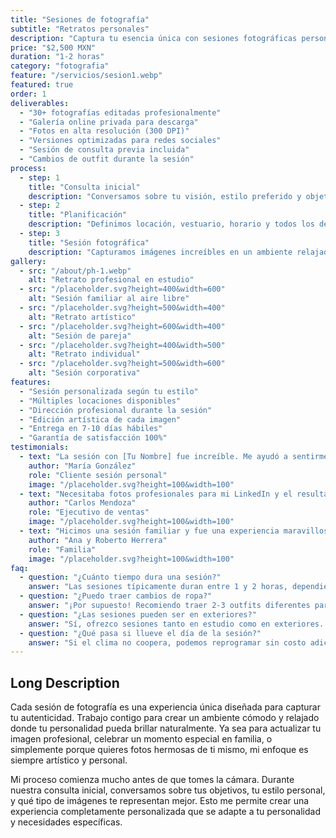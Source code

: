 ```yaml
---
title: "Sesiones de fotografía"
subtitle: "Retratos personales"
description: "Captura tu esencia única con sesiones fotográficas personalizadas que reflejan tu personalidad y estilo. Desde retratos individuales hasta sesiones familiares y corporativas."
price: "$2,500 MXN"
duration: "1-2 horas"
category: "fotografia"
feature: "/servicios/sesion1.webp"
featured: true
order: 1
deliverables:
  - "30+ fotografías editadas profesionalmente"
  - "Galería online privada para descarga"
  - "Fotos en alta resolución (300 DPI)"
  - "Versiones optimizadas para redes sociales"
  - "Sesión de consulta previa incluida"
  - "Cambios de outfit durante la sesión"
process:
  - step: 1
    title: "Consulta inicial"
    description: "Conversamos sobre tu visión, estilo preferido y objetivos para la sesión."
  - step: 2
    title: "Planificación"
    description: "Definimos locación, vestuario, horario y todos los detalles importantes."
  - step: 3
    title: "Sesión fotográfica"
    description: "Capturamos imágenes increíbles en un ambiente relajado y profesional."
gallery:
  - src: "/about/ph-1.webp"
    alt: "Retrato profesional en estudio"
  - src: "/placeholder.svg?height=400&width=600"
    alt: "Sesión familiar al aire libre"
  - src: "/placeholder.svg?height=500&width=400"
    alt: "Retrato artístico"
  - src: "/placeholder.svg?height=600&width=400"
    alt: "Sesión de pareja"
  - src: "/placeholder.svg?height=400&width=500"
    alt: "Retrato individual"
  - src: "/placeholder.svg?height=500&width=600"
    alt: "Sesión corporativa"
features:
  - "Sesión personalizada según tu estilo"
  - "Múltiples locaciones disponibles"
  - "Dirección profesional durante la sesión"
  - "Edición artística de cada imagen"
  - "Entrega en 7-10 días hábiles"
  - "Garantía de satisfacción 100%"
testimonials:
  - text: "La sesión con [Tu Nombre] fue increíble. Me ayudó a sentirme cómoda y natural, y las fotos quedaron mejor de lo que imaginé. Definitivamente la recomiendo."
    author: "María González"
    role: "Cliente sesión personal"
    image: "/placeholder.svg?height=100&width=100"
  - text: "Necesitaba fotos profesionales para mi LinkedIn y el resultado superó todas mis expectativas. El proceso fue muy profesional y las fotos transmiten exactamente lo que buscaba."
    author: "Carlos Mendoza"
    role: "Ejecutivo de ventas"
    image: "/placeholder.svg?height=100&width=100"
  - text: "Hicimos una sesión familiar y fue una experiencia maravillosa. Los niños se divirtieron mucho y las fotos capturan perfectamente nuestra personalidad como familia."
    author: "Ana y Roberto Herrera"
    role: "Familia"
    image: "/placeholder.svg?height=100&width=100"
faq:
  - question: "¿Cuánto tiempo dura una sesión?"
    answer: "Las sesiones típicamente duran entre 1 y 2 horas, dependiendo del tipo de sesión y la cantidad de looks o locaciones que queramos incluir."
  - question: "¿Puedo traer cambios de ropa?"
    answer: "¡Por supuesto! Recomiendo traer 2-3 outfits diferentes para tener variedad en las fotos. Te daré consejos sobre qué colores y estilos funcionan mejor."
  - question: "¿Las sesiones pueden ser en exteriores?"
    answer: "Sí, ofrezco sesiones tanto en estudio como en exteriores. Tengo varias locaciones favoritas en Monterrey, o podemos elegir un lugar que sea especial para ti."
  - question: "¿Qué pasa si llueve el día de la sesión?"
    answer: "Si el clima no coopera, podemos reprogramar sin costo adicional o movernos a una locación interior. Tu comodidad y las mejores condiciones para las fotos son mi prioridad."
---
```


## Long Description

Cada sesión de fotografía es una experiencia única diseñada para capturar tu autenticidad. Trabajo contigo para crear un ambiente cómodo y relajado donde tu personalidad pueda brillar naturalmente. Ya sea para actualizar tu imagen profesional, celebrar un momento especial en familia, o simplemente porque quieres fotos hermosas de ti mismo, mi enfoque es siempre artístico y personal.

Mi proceso comienza mucho antes de que tomes la cámara. Durante nuestra consulta inicial, conversamos sobre tus objetivos, tu estilo personal, y qué tipo de imágenes te representan mejor. Esto me permite crear una experiencia completamente personalizada que se adapte a tu personalidad y necesidades específicas.
